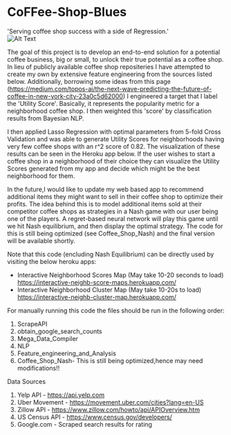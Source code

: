 # CoFFee-Shop-Blues
'Serving coffee shop success with a side of Regression.'<br>
![Alt Text](https://miro.medium.com/max/1000/1*K0wyFSD3tHy8rDy5kd9caw.gif)



The goal of this project is to develop an end-to-end solution for a potential coffee business, big or small, to unlock their true potential as a coffee shop. In lieu of publicly available coffee shop repositeries I have attempted to create my own by extensive feature engineering from the sources listed below. Additionally, borrowing some ideas from this page (https://medium.com/topos-ai/the-next-wave-predicting-the-future-of-coffee-in-new-york-city-23a0c5d62000) I engineered a target that I label the 'Utility Score'. Basically, it represents the popularity metric for a neighborhood coffee shop. I then weighted this 'score' by classification results from Bayesian NLP.

I then applied Lasso Regression with optimal parameters from 5-fold Cross Validation and was able to generate Utility Scores for neighborhoods having very few coffee shops with an r^2 score of 0.82. The visualization of these results can be seen in the Heroku app below. If the user wishes to start a coffee shop in a neighborhood of their choice they can visualize the Utility Scores generated from my app and decide which might be the best neighborhood for them.

In the future,I would like to update my web based app to recommend additional items they might want to sell in their coffee shop to optimize their profits. The idea behind this is to model additional items sold at their competitor coffee shops as strategies in a Nash game with our user being one of the players. A regret-based  neural network will play this game until we hit Nash equilibrium, and then display the optimal strategy. The code for this is still being optimized (see Coffee_Shop_Nash) and the final version will be available shortly.

Note that this code (encluding Nash Equilibrium) can be directly used by visiting the below heroku apps:
- Interactive Neighborhood Scores Map (May take 10-20 seconds to load)<br>
  https://interactive-neighb-score-maps.herokuapp.com/
- Interactive Neighborhood Cluster Map (May take 10-20s to load)<br>
  https://interactive-neighb-cluster-map.herokuapp.com/

For manually running this code the files should be run in the following order:
1) ScrapeAPI
2) obtain_google_search_counts
3) Mega_Data_Compiler
4) NLP
5) Feature_engineering_and_Analysis
6) Coffee_Shop_Nash- This is still being optimized,hence may need modifications!!

Data Sources
1) Yelp API - https://api.yelp.com
2) Uber Movement - https://movement.uber.com/cities?lang=en-US
3) Zillow API - https://www.zillow.com/howto/api/APIOverview.htm
4) US Census API - https://www.census.gov/developers/
5) Google.com - Scraped search results for rating
